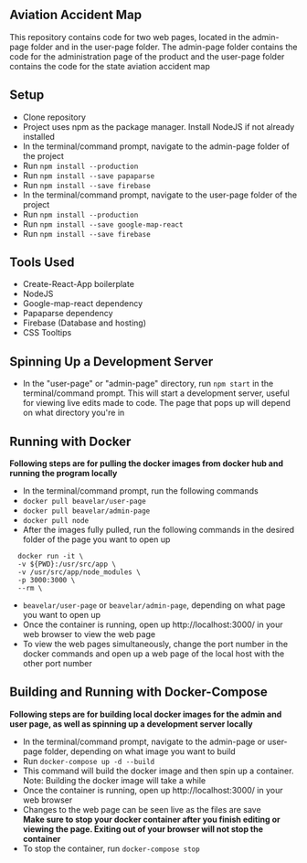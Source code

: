 ## Aviation Accident Map
This repository contains code for two web pages, located in the admin-page folder and in the user-page folder.  The admin-page folder contains the code for the administration page of the product and the user-page folder contains the code for the state aviation accident map

## Setup
- Clone repository
- Project uses npm as the package manager.  Install NodeJS if not already installed
- In the terminal/command prompt, navigate to the admin-page folder of the project
- Run `npm install --production`
- Run `npm install --save papaparse`
- Run `npm install --save firebase`
- In the terminal/command prompt, navigate to the user-page folder of the project
- Run `npm install --production`
- Run `npm install --save google-map-react`
- Run `npm install --save firebase`

## Tools Used
- Create-React-App boilerplate
- NodeJS
- Google-map-react dependency
- Papaparse dependency
- Firebase (Database and hosting)
- CSS Tooltips

## Spinning Up a Development Server
- In the "user-page" or "admin-page" directory, run `npm start` in the terminal/command prompt.  This will start a development server, useful for viewing live edits made to code.  The page that pops up will depend on what directory you're in

## Running with Docker
**Following steps are for pulling the docker images from docker hub and running the program locally**
- In the terminal/command prompt, run the following commands
- `docker pull beavelar/user-page`
- `docker pull beavelar/admin-page`
- `docker pull node`
- After the images fully pulled, run the following commands in the desired folder of the page you want to open up  
```
  docker run -it \  
  -v ${PWD}:/usr/src/app \  
  -v /usr/src/app/node_modules \  
  -p 3000:3000 \  
  --rm \
```
- `beavelar/user-page` or `beavelar/admin-page`, depending on what page you want to open up
- Once the container is running, open up http://localhost:3000/ in your web browser to view the web page
- To view the web pages simultaneously, change the port number in the docker commands and open up a web page of the local host with the other port number

## Building and Running with Docker-Compose
**Following steps are for building local docker images for the admin and user page, as well as spinning up a development server locally**
- In the terminal/command prompt, navigate to the admin-page or user-page folder, depending on what image you want to build
- Run `docker-compose up -d --build`
- This command will build the docker image and then spin up a container. Note: Building the docker image will take a while
- Once the container is running, open up http://localhost:3000/ in your web browser
- Changes to the web page can be seen live as the files are save  
**Make sure to stop your docker container after you finish editing or viewing the page.  Exiting out of your browser will not stop the container**
- To stop the container, run `docker-compose stop`
